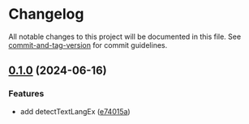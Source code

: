 # Changelog

All notable changes to this project will be documented in this file. See [commit-and-tag-version](https://github.com/absolute-version/commit-and-tag-version) for commit guidelines.

## [0.1.0](https://github.com/isdk/detect-text-language.js/compare/v0.0.2...v0.1.0) (2024-06-16)


### Features

* add detectTextLangEx ([e74015a](https://github.com/isdk/detect-text-language.js/commit/e74015a7a710c3375ef8a7af302c96d32e86e8be))
